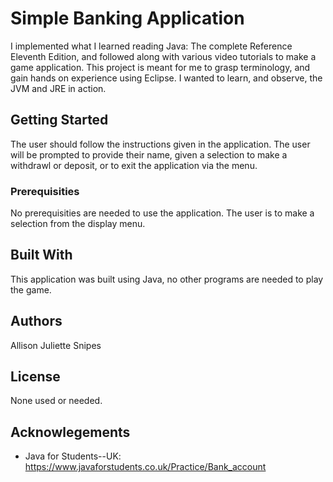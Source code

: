 # Simple Banking Application

I implemented what I learned reading Java: The complete Reference Eleventh Edition, and followed along with various video tutorials to make a game application. This project is meant for me to grasp terminology, and gain hands on experience using Eclipse. I wanted to learn, and observe, the JVM and JRE in action.

## Getting Started

The user should follow the instructions given in the application. The user will be prompted to provide their name, given a selection to make a withdrawl or deposit, or to exit the application via the menu.

### Prerequisities

No prerequisities are needed to use the application. The user is to make a selection from the display menu.

## Built With

This application was built using Java, no other programs are needed to play the game.

## Authors

Allison Juliette Snipes

## License

None used or needed.

## Acknowlegements

-   Java for Students--UK:
    https://www.javaforstudents.co.uk/Practice/Bank_account
